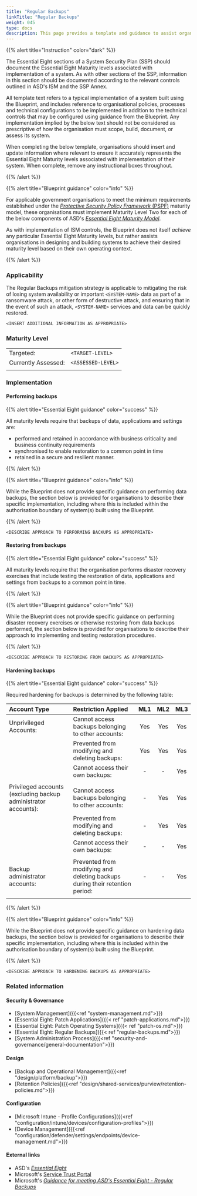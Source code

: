 ```yaml
---
title: "Regular Backups"
linkTitle: "Regular Backups"
weight: 045
type: docs
description: This page provides a template and guidance to assist organisations in documenting their approach to regular backups, as per the Essential Eight Maturity Model, associated with their system(s) built on ASD's Blueprint for Secure Cloud.
---
```


{{% alert title="Instruction" color="dark" %}}

The Essential Eight sections of a System Security Plan (SSP) should document the Essential Eight Maturity levels associated with implementation of a system. As with other sections of the SSP, information in this section should be documented according to the relevant controls outlined in ASD's ISM and the SSP Annex. 

All template text refers to a typical implementation of a system built using the Blueprint, and includes reference to organisational policies, processes and technical configurations to be implemented in addition to the technical controls that may be configured using guidance from the Blueprint. Any implementation implied by the below text should not be considered as prescriptive of how the organisation must scope, build, document, or assess its system.

When completing the below template, organisations should insert and update information where relevant to ensure it accurately represents the Essential Eight Maturity levels associated with implementation of their system. When complete, remove any instructional boxes throughout. 

{{% /alert %}}

{{% alert title="Blueprint guidance" color="info" %}}

For applicable government organisations to meet the minimum requirements established under the [*Protective Security Policy Framework* (PSPF)](https://www.protectivesecurity.gov.au/publications-library/policy-10-safeguarding-data-cyber-threats) maturity model, these organisations must implement Maturity Level Two for each of the below components of ASD's [*Essential Eight Maturity Model*](https://www.cyber.gov.au/resources-business-and-government/essential-cyber-security/essential-eight).

As with implementation of ISM controls, the Blueprint does not itself *achieve* any particular Essential Eight Maturity levels, but rather assists organisations in designing and building systems to achieve their desired maturity level based on their own operating context.

{{% /alert %}}

### Applicability

The Regular Backups mitigation strategy is applicable to mitigating the risk of losing system availability or important `<SYSTEM-NAME>` data as part of a ransomware attack, or other form of destructive attack, and ensuring that in the event of such an attack, `<SYSTEM-NAME>` services and data can be quickly restored.

`<INSERT ADDITIONAL INFORMATION AS APPROPRIATE>`

### Maturity Level

|                     |                    |
| :------------------ | ------------------ |
| Targeted:           | `<TARGET-LEVEL>`   |
| Currently Assessed: | `<ASSESSED-LEVEL>` |
|                     |                    |

### Implementation

#### Performing backups

{{% alert title="Essential Eight guidance" color="success" %}}

All maturity levels require that backups of data, applications and settings are:
* performed and retained in accordance with business criticality and business continuity requirements
* synchronised to enable restoration to a common point in time
* retained in a secure and resilient manner.

{{% /alert %}}

{{% alert title="Blueprint guidance" color="info" %}}

While the Blueprint does not provide specific guidance on performing data backups, the section below is provided for organisations to describe their specific implementation, including where this is included within the authorisation boundary of system(s) built using the Blueprint.

{{% /alert %}}

`<DESCRIBE APPROACH TO PERFORMING BACKUPS AS APPROPRIATE>`

#### Restoring from backups

{{% alert title="Essential Eight guidance" color="success" %}}

All maturity levels require that the organisation performs disaster recovery exercises that include testing the restoration of data, applications and settings from backups to a common point in time.

{{% /alert %}}

{{% alert title="Blueprint guidance" color="info" %}}

While the Blueprint does not provide specific guidance on performing disaster recovery exercises or otherwise restoring from data backups performed, the section below is provided for organisations to describe their approach to implementing and testing restoration procedures.

{{% /alert %}}

`<DESCRIBE APPROACH TO RESTORING FROM BACKUPS AS APPROPRIATE>`

#### Hardening backups

{{% alert title="Essential Eight guidance" color="success" %}}

Required hardening for backups is determined by the following table:

<div class="no-band-table">

| Account Type                                                   | Restriction Applied                                                          | ML1 | ML2 | ML3 |
| :------------------------------------------------------------- | :--------------------------------------------------------------------------- | :-: | :-: | :-: |
| Unprivileged Accounts:                                         | Cannot access backups belonging to other accounts:                           | Yes | Yes | Yes |
|                                                                | Prevented from modifying and deleting backups:                               | Yes | Yes | Yes |
|                                                                | Cannot access their own backups:                                             |  -  |  -  | Yes |
|                                                                |                                                                              |     |     |     |
| Privileged accounts (excluding backup administrator accounts): | Cannot access backups belonging to other accounts:                           |  -  | Yes | Yes |
|                                                                | Prevented from modifying and deleting backups:                               |  -  | Yes | Yes |
|                                                                | Cannot access their own backups:                                             |  -  |  -  | Yes |
|                                                                |                                                                              |     |     |     |
| Backup administrator accounts:                                 | Prevented from modifying and deleting backups during their retention period: |  -  |  -  | Yes |
|                                                                |                                                                              |     |     |     |

</div>

{{% /alert %}}

{{% alert title="Blueprint guidance" color="info" %}}

While the Blueprint does not provide specific guidance on hardening data backups, the section below is provided for organisations to describe their specific implementation, including where this is included within the authorisation boundary of system(s) built using the Blueprint.

{{% /alert %}}

`<DESCRIBE APPROACH TO HARDENING BACKUPS AS APPROPRIATE>`

### Related information

#### Security & Governance

* [System Management]({{<ref "system-management.md">}})
* [Essential Eight: Patch Applications]({{< ref "patch-applications.md">}})
* [Essential Eight: Patch Operating Systems]({{< ref "patch-os.md">}})
* [Essential Eight: Regular Backups]({{< ref "regular-backups.md">}})
* [System Administration Process]({{<ref "security-and-governance/general-documentation">}})

#### Design

* [Backup and Operational Management]({{<ref "design/platform/backup">}})
* [Retention Policies]({{<ref "design/shared-services/purview/retention-policies.md">}})

#### Configuration

* [Microsoft Intune - Profile Configurations]({{<ref "configuration/intune/devices/configuration-profiles">}})
* [Device Management]({{<ref "configuration/defender/settings/endpoints/device-management.md">}})



#### External links

* ASD's [*Essential Eight*](https://www.cyber.gov.au/resources-business-and-government/essential-cyber-security/essential-eight)
* Microsoft's [Service Trust Portal](https://servicetrust.microsoft.com/)
* Microsoft's [*Guidance for meeting ASD's Essential Eight - Regular Backups*](https://learn.microsoft.com/compliance/essential-eight/e8-backups)